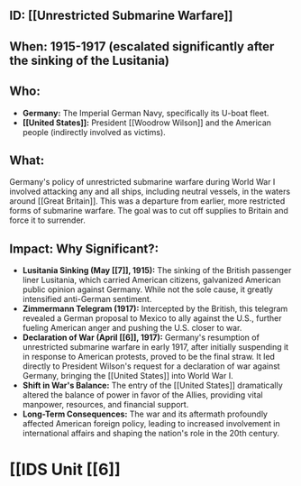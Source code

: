 ## ID: [[Unrestricted Submarine Warfare]]

## When: 1915-1917 (escalated significantly after the sinking of the Lusitania)

## Who: 
* **Germany:**  The Imperial German Navy, specifically its U-boat fleet.
* **[[United States]]:**  President [[Woodrow Wilson]] and the American people (indirectly involved as victims).

## What: 
Germany's policy of unrestricted submarine warfare during World War I involved attacking any and all ships, including neutral vessels, in the waters around [[Great Britain]].  This was a departure from earlier, more restricted forms of submarine warfare.  The goal was to cut off supplies to Britain and force it to surrender.

## Impact: Why Significant?:
* **Lusitania Sinking (May [[7]], 1915):** The sinking of the British passenger liner Lusitania, which carried American citizens, galvanized American public opinion against Germany. While not the sole cause, it greatly intensified anti-German sentiment.
* **Zimmermann Telegram (1917):** Intercepted by the British, this telegram revealed a German proposal to Mexico to ally against the U.S., further fueling American anger and pushing the U.S. closer to war.
* **Declaration of War (April [[6]], 1917):**  Germany's resumption of unrestricted submarine warfare in early 1917, after initially suspending it in response to American protests, proved to be the final straw.  It led directly to President Wilson's request for a declaration of war against Germany, bringing the [[United States]] into World War I.
* **Shift in War's Balance:**  The entry of the [[United States]] dramatically altered the balance of power in favor of the Allies, providing vital manpower, resources, and financial support.
* **Long-Term Consequences:**  The war and its aftermath profoundly affected American foreign policy, leading to increased involvement in international affairs and shaping the nation's role in the 20th century.

# [[IDS Unit [[6]]